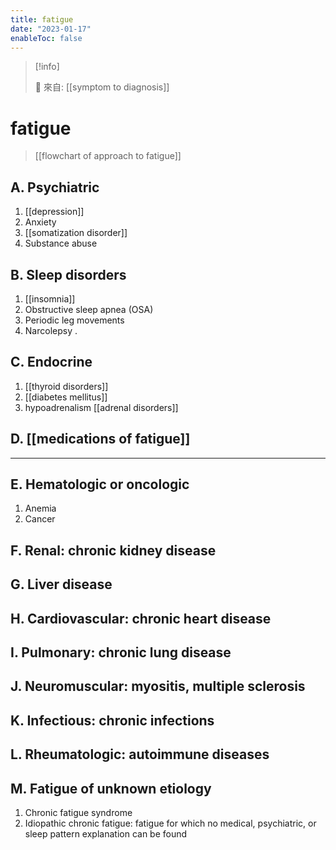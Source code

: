 ```yaml
---
title: fatigue
date: "2023-01-17"
enableToc: false
---
```


> [!info]
>
> 🌱 來自: [[symptom to diagnosis]]

# fatigue

> [[flowchart of approach to fatigue]]

## A.  Psychiatric
1.  [[depression]]
2.  Anxiety
3.  [[somatization disorder]]
4.  Substance abuse

## B.  Sleep disorders
1.  [[insomnia]]
2.  Obstructive sleep apnea (OSA)
3.  Periodic leg movements
4.  Narcolepsy
.
## C.  Endocrine
1.  [[thyroid disorders]]
2.  [[diabetes mellitus]]
3.  hypoadrenalism [[adrenal disorders]]

## D. [[medications of fatigue]]

---

## E.  Hematologic or oncologic
1.  Anemia
2.  Cancer

## F.  Renal: chronic kidney disease

## G.  Liver disease

## H.  Cardiovascular: chronic heart disease

## I.  Pulmonary: chronic lung disease

## J.  Neuromuscular: myositis, multiple sclerosis

## K.  Infectious: chronic infections

## L.  Rheumatologic: autoimmune diseases

## M.  Fatigue of unknown etiology

1.  Chronic fatigue syndrome
2.  Idiopathic chronic fatigue: fatigue for which no medical, psychiatric, or sleep pattern explanation can be found

